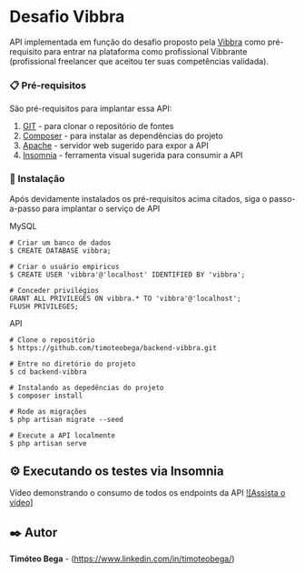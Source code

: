 # Desafio  Vibbra

API implementada em função do desafio proposto pela [Vibbra](https://www.vibbra.com.br/) como pré-requisito para entrar na plataforma como profissional Vibbrante (profissional freelancer que aceitou ter suas competências validada).

### 📋 Pré-requisitos

São pré-requisitos para implantar essa API:
1. [GIT](https://git-scm.com/downloads) - para clonar o repositório de fontes
2. [Composer](https://getcomposer.org/download/) - para instalar as dependências do projeto
3. [Apache](https://www.apachefriends.org/pt_br/index.html) - servidor web sugerido para expor a API
4. [Insomnia](https://insomnia.rest/download) - ferramenta visual sugerida para consumir a API

### 🔧 Instalação

Após devidamente instalados os pré-requisitos acima citados, siga o passo-a-passo para implantar o serviço de API

MySQL
```
# Criar um banco de dados
$ CREATE DATABASE vibbra;

# Criar o usuário empiricus
$ CREATE USER 'vibbra'@'localhost' IDENTIFIED BY 'vibbra';

# Conceder privilégios
GRANT ALL PRIVILEGES ON vibbra.* TO 'vibbra'@'localhost';
FLUSH PRIVILEGES;
```

API
```
# Clone o repositório
$ https://github.com/timoteobega/backend-vibbra.git

# Entre no diretório do projeto
$ cd backend-vibbra

# Instalando as depedências do projeto
$ composer install

# Rode as migrações
$ php artisan migrate --seed

# Execute a API localmente
$ php artisan serve
```

## ⚙️ Executando os testes via Insomnia

Vídeo demonstrando o consumo de todos os endpoints da API 
[![Assista o vídeo]](https://youtu.be/u27T4NZV_Ac)

## ✒️ Autor
**Timóteo Bega** - (https://www.linkedin.com/in/timoteobega/)
